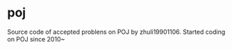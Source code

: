 poj
===

Source code of accepted problens on POJ by zhuli19901106.
Started coding on POJ since 2010~